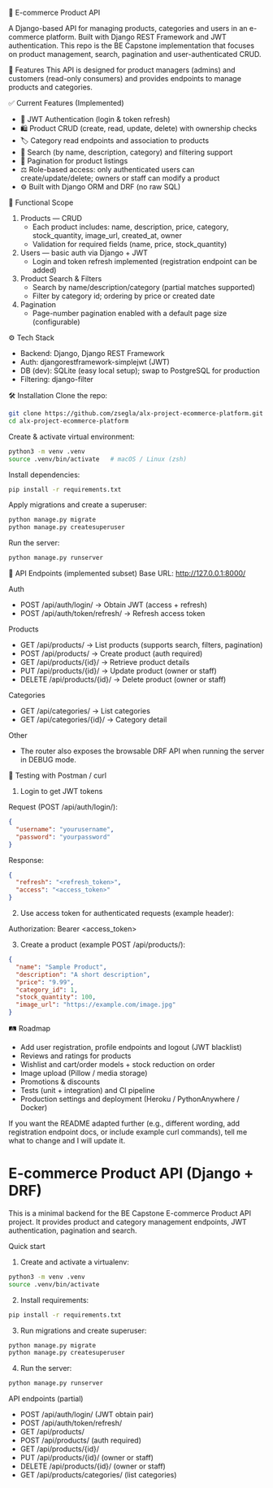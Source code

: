 🏬 E-commerce Product API

A Django-based API for managing products, categories and users in an e-commerce platform. Built with Django REST Framework and JWT authentication. This repo is the BE Capstone implementation that focuses on product management, search, pagination and user-authenticated CRUD.

🚀 Features
This API is designed for product managers (admins) and customers (read-only consumers) and provides endpoints to manage products and categories.

✅ Current Features (Implemented)

- 🔐 JWT Authentication (login & token refresh)
- 🛍️ Product CRUD (create, read, update, delete) with ownership checks
- 🏷️ Category read endpoints and association to products
- 🔎 Search (by name, description, category) and filtering support
- 📄 Pagination for product listings
- ⚖️ Role-based access: only authenticated users can create/update/delete; owners or staff can modify a product
- ⚙️ Built with Django ORM and DRF (no raw SQL)

🧾 Functional Scope

1. Products — CRUD
   - Each product includes: name, description, price, category, stock_quantity, image_url, created_at, owner
   - Validation for required fields (name, price, stock_quantity)
2. Users — basic auth via Django + JWT
   - Login and token refresh implemented (registration endpoint can be added)
3. Product Search & Filters
   - Search by name/description/category (partial matches supported)
   - Filter by category id; ordering by price or created date
4. Pagination
   - Page-number pagination enabled with a default page size (configurable)

⚙️ Tech Stack

- Backend: Django, Django REST Framework
- Auth: djangorestframework-simplejwt (JWT)
- DB (dev): SQLite (easy local setup); swap to PostgreSQL for production
- Filtering: django-filter

🛠️ Installation
Clone the repo:

```bash
git clone https://github.com/zsegla/alx-project-ecommerce-platform.git
cd alx-project-ecommerce-platform
```

Create & activate virtual environment:

```bash
python3 -m venv .venv
source .venv/bin/activate   # macOS / Linux (zsh)
```

Install dependencies:

```bash
pip install -r requirements.txt
```

Apply migrations and create a superuser:

```bash
python manage.py migrate
python manage.py createsuperuser
```

Run the server:

```bash
python manage.py runserver
```

🔑 API Endpoints (implemented subset)
Base URL: http://127.0.0.1:8000/

Auth

- POST /api/auth/login/ → Obtain JWT (access + refresh)
- POST /api/auth/token/refresh/ → Refresh access token

Products

- GET /api/products/ → List products (supports search, filters, pagination)
- POST /api/products/ → Create product (auth required)
- GET /api/products/{id}/ → Retrieve product details
- PUT /api/products/{id}/ → Update product (owner or staff)
- DELETE /api/products/{id}/ → Delete product (owner or staff)

Categories

- GET /api/categories/ → List categories
- GET /api/categories/{id}/ → Category detail

Other

- The router also exposes the browsable DRF API when running the server in DEBUG mode.

🧪 Testing with Postman / curl

1. Login to get JWT tokens

Request (POST /api/auth/login/):

```json
{
  "username": "yourusername",
  "password": "yourpassword"
}
```

Response:

```json
{
  "refresh": "<refresh_token>",
  "access": "<access_token>"
}
```

2. Use access token for authenticated requests (example header):

Authorization: Bearer <access_token>

3. Create a product (example POST /api/products/):

```json
{
  "name": "Sample Product",
  "description": "A short description",
  "price": "9.99",
  "category_id": 1,
  "stock_quantity": 100,
  "image_url": "https://example.com/image.jpg"
}
```

🛤️ Roadmap

- Add user registration, profile endpoints and logout (JWT blacklist)
- Reviews and ratings for products
- Wishlist and cart/order models + stock reduction on order
- Image upload (Pillow / media storage)
- Promotions & discounts
- Tests (unit + integration) and CI pipeline
- Production settings and deployment (Heroku / PythonAnywhere / Docker)

If you want the README adapted further (e.g., different wording, add registration endpoint docs, or include example curl commands), tell me what to change and I will update it.

# E-commerce Product API (Django + DRF)

This is a minimal backend for the BE Capstone E-commerce Product API project. It provides product and category management endpoints, JWT authentication, pagination and search.

Quick start

1. Create and activate a virtualenv:

```bash
python3 -m venv .venv
source .venv/bin/activate
```

2. Install requirements:

```bash
pip install -r requirements.txt
```

3. Run migrations and create superuser:

```bash
python manage.py migrate
python manage.py createsuperuser
```

4. Run the server:

```bash
python manage.py runserver
```

API endpoints (partial)

- POST /api/auth/login/ (JWT obtain pair)
- POST /api/auth/token/refresh/
- GET /api/products/
- POST /api/products/ (auth required)
- GET /api/products/{id}/
- PUT /api/products/{id}/ (owner or staff)
- DELETE /api/products/{id}/ (owner or staff)
- GET /api/products/categories/ (list categories)
